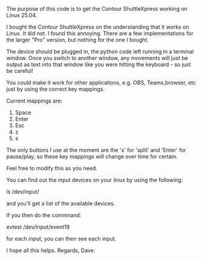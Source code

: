 The purpose of this code is to get the Contour ShuttleXpress working on Linux 25.04.

I bought the Contour ShuttleXpress on the understanding that it works on Linux.  It did not.  I found this annoying.  There are a few implementations for the larger "Pro" version, but nothing for the one I bought.

The device should be plugged in, the python code left running in a terminal window.  Once you switch to another window, any movements will just be output as text into that window like you were hitting the keyboard - so just be careful!

You could make it work for other applications, e.g. OBS, Teams,browser, etc just by using the correct key mappings.

Current mappings are:

1) Space
2) Enter
3) Esc
4) z
5) s


The only buttons I use at the moment are the 's' for 'split' and 'Enter' for pause/play, so these key mappings will change over time for certain.

Feel free to modify this as you need.


You can find out the input devices on your linux by using the following:

ls /dev/input/

and you'll get a list of the available devices.


If you then do the commnand:

evtest /dev/input/event19

for each input, you can then see each input.


I hope all this helps.  Regards, Dave.
